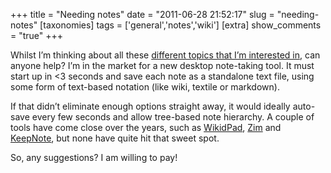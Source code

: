 +++
title = "Needing notes"
date = "2011-06-28 21:52:17"
slug = "needing-notes"
[taxonomies]
tags = ['general','notes','wiki']
[extra]
show_comments = "true"
+++

Whilst I’m thinking about all these [different topics that I’m interested in](http://philwilson.org/blog/2011/06/keep-posting), can anyone help? I’m in the market for a new desktop note-taking tool. It must start up in &lt;3 seconds and save each note as a standalone text file, using some form of text-based notation (like wiki, textile or markdown).

If that didn’t eliminate enough options straight away, it would ideally auto-save every few seconds and allow tree-based note hierarchy. A couple of tools have come close over the years, such as [WikidPad](http://trac.wikidpad2.webfactional.com/), [Zim](http://zim-wiki.org/index.html) and [KeepNote](http://rasm.ods.org/keepnote/), but none have quite hit that sweet spot.

So, any suggestions? I am willing to pay!
